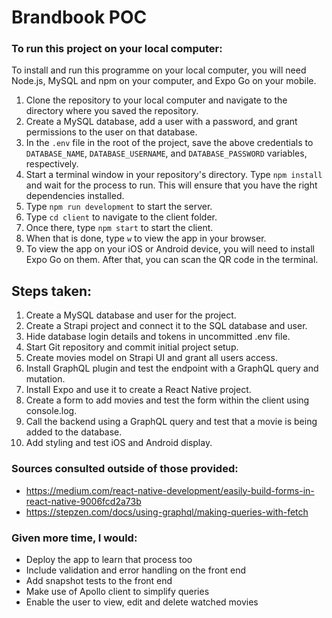 # Brandbook POC

### To run this project on your local computer:

To install and run this programme on your local computer, you will need Node.js, MySQL and npm on your computer, and Expo Go on your mobile.

1. Clone the repository to your local computer and navigate to the directory where you saved the repository.
2. Create a MySQL database, add a user with a password, and grant permissions to the user on that database.
3. In the `.env` file in the root of the project, save the above credentials to `DATABASE_NAME`, `DATABASE_USERNAME`, and `DATABASE_PASSWORD` variables, respectively.
4. Start a terminal window in your repository's directory. Type `npm install` and wait for the process to run. This will ensure that you have the right dependencies installed.
5. Type `npm run development` to start the server.
6. Type `cd client` to navigate to the client folder.
7. Once there, type `npm start` to start the client.
8. When that is done, type `w` to view the app in your browser.
9. To view the app on your iOS or Android device, you will need to install Expo Go on them. After that, you can scan the QR code in the terminal.

## Steps taken:

1. Create a MySQL database and user for the project.
2. Create a Strapi project and connect it to the SQL database and user.
3. Hide database login details and tokens in uncommitted .env file.
4. Start Git repository and commit initial project setup.
5. Create movies model on Strapi UI and grant all users access.
6. Install GraphQL plugin and test the endpoint with a GraphQL query and mutation.
7. Install Expo and use it to create a React Native project.
8. Create a form to add movies and test the form within the client using console.log.
9. Call the backend using a GraphQL query and test that a movie is being added to the database.
10. Add styling and test iOS and Android display.

### Sources consulted outside of those provided:

- https://medium.com/react-native-development/easily-build-forms-in-react-native-9006fcd2a73b
- https://stepzen.com/docs/using-graphql/making-queries-with-fetch

### Given more time, I would:

- Deploy the app to learn that process too
- Include validation and error handling on the front end
- Add snapshot tests to the front end
- Make use of Apollo client to simplify queries
- Enable the user to view, edit and delete watched movies
